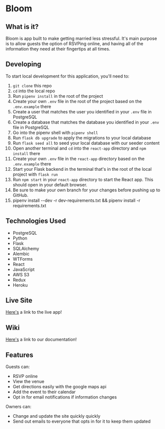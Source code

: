 # Bloom

## What is it?

Bloom is app built to make getting married less stressful. It's main purpose is to allow guests the option of RSVPing online, and having all of the information they need at their fingertips at all times.

## Developing

To start local development for this application, you'll need to:

1. `git clone` this repo
2. `cd` into the local repo
3. Run `pipenv install` in the root of the project
4. Create your own `.env` file in the root of the project based on the `.env.example` there
5. Create a user that matches the user you identified in your `.env` file in PostgreSQL
6. Create a database that matches the database you identified in your `.env` file in PostgreSQL
7. Go into the pipenv shell with `pipenv shell`
8. Run `flask db upgrade` to apply the migrations to your local database
9. Run `flask seed all` to seed your local database with our seeder content
10. Open another terminal and `cd` into the `react-app` directory and `npm install` there
11. Create your own `.env` file in the `react-app` directory based on the `.env.example` there
12. Start your Flask backend in the terminal that's in the root of the local project with `flask run`
13. Run `npm start` in your `react-app` directory to start the React app. This should open in your default browser.
14. Be sure to make your own branch for your changes before pushing up to GitHub.
15. pipenv install --dev -r dev-requirements.txt && pipenv install -r requirements.txt

## Technologies Used

* PostgreSQL
* Python
* Flask
* SQLAlchemy
* Alembic
* WTForms
* React
* JavaScript
* AWS S3
* Redux
* Heroku

## Live Site

[Here's](https://bloom-jesse-lindloff.herokuapp.com/) a link to the live app!

## Wiki

[Here's](https://github.com/jbenlind/Bloom/wiki) a link to our documentation!

## Features

Guests can:

* RSVP online
* View the venue
* Get directions easily with the google maps api
* Add the event to their calendar
* Opt in for email notifications if information changes

Owners can:

* Change and update the site quickly quickly
* Send out emails to everyone that opts in for it to keep them updated
